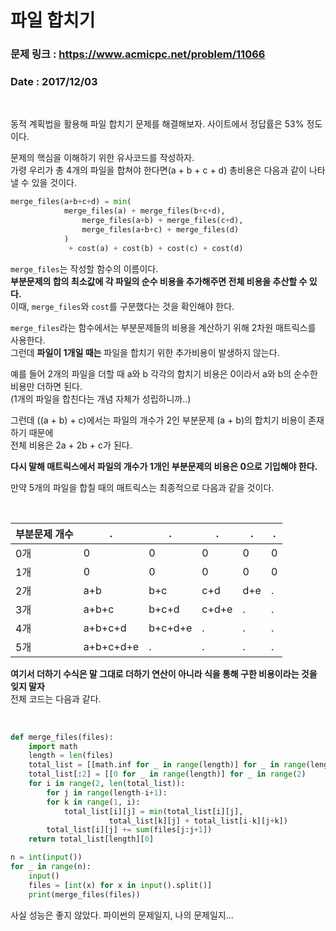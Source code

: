 # 파일 합치기

### 문제 링크 : https://www.acmicpc.net/problem/11066
### Date : 2017/12/03

<br>

동적 계획법을 활용해 파일 합치기 문제를 해결해보자. 사이트에서 정답률은 53% 정도이다. 

문제의 핵심을 이해하기 위한 유사코드를 작성하자.  
가령 우리가 총 4개의 파일을 합쳐야 한다면(a + b + c + d) 총비용은 다음과 같이 나타낼 수 있을 것이다.  

```python
merge_files(a+b+c+d) = min( 
			merge_files(a) + merge_files(b+c+d),
		     	merge_files(a+b) + merge_files(c+d),
		     	merge_files(a+b+c) + merge_files(d)
			)
		     + cost(a) + cost(b) + cost(c) + cost(d)
```

`merge_files`는 작성할 함수의 이름이다.  
**부분문제의 합의 최소값에 각 파일의 순수 비용을 추가해주면 전체 비용을 추산할 수 있다.**  
이때, `merge_files`와 `cost`를 구분했다는 것을 확인해야 한다.  

`merge_files`라는 함수에서는 부분문제들의 비용을 계산하기 위해 2차원 매트릭스를 사용한다.    
그런데 **파일이 1개일 때는** 파일을 합치기 위한 추가비용이 발생하지 않는다.  

예를 들어 2개의 파일을 더할 때 a와 b 각각의 합치기 비용은 0이라서 a와 b의 순수한 비용만 더하면 된다.  
(1개의 파일을 합친다는 개념 자체가 성립하니까..)  

그런데 ((a + b) + c)에서는 파일의 개수가 2인 부분문제 (a + b)의 합치기 비용이 존재하기 때문에  
전체 비용은 2a + 2b + c가 된다.  

**다시 말해 매트릭스에서 파일의 개수가 1개인 부분문제의 비용은 0으로 기입해야 한다.**


만약 5개의 파일을 합칠 때의 매트릭스는 최종적으로 다음과 같을 것이다.

<Br>

부분문제 개수 | .  | .  | . | . | .
-------|-------|-------|--------|--------|-------
0개 | 0 | 0 | 0 | 0 | 0
1개 | 0 | 0 | 0 | 0 | 0
2개 | a+b | b+c | c+d | d+e | .
3개 | a+b+c | b+c+d | c+d+e | . | .
4개 | a+b+c+d | b+c+d+e | . | . | .
5개 | a+b+c+d+e | . | . | . | .


**여기서 더하기 수식은 말 그대로 더하기 연산이 아니라 식을 통해 구한 비용이라는 것을 잊지 말자**  
전체 코드는 다음과 같다.

<br>


```python
def merge_files(files):
    import math
    length = len(files)
    total_list = [[math.inf for _ in range(length)] for _ in range(length+1)]
    total_list[:2] = [[0 for _ in range(length)] for _ in range(2)
    for i in range(2, len(total_list)):
        for j in range(length-i+1):
	    for k in range(1, i):
	        total_list[i][j] = min(total_list[i][j],
				      total_list[k][j] + total_list[i-k][j+k])
	    total_list[i][j] += sum(files[j:j+1])
    return total_list[length][0]

n = int(input())
for _ in range(n):
    input()
    files = [int(x) for x in input().split()]
    print(merge_files(files))
```

사실 성능은 좋지 않았다. 파이썬의 문제일지, 나의 문제일지...
